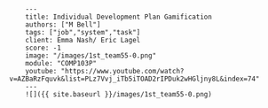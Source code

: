 
        ---
        title: Individual Development Plan Gamification
        authors: ["M Bell"]
        tags: ["job","system","task"]
        client: Emma Nash/ Eric Lagel
        score: -1
        image: "/images/1st_team55-0.png"
        module: "COMP103P"
        youtube: "https://www.youtube.com/watch?v=AZBaRzFquvk&list=PLz7Vvj_iTb5iTOAD2rIPDuk2wHGljny8L&index=74"
        ---
        ![]({{ site.baseurl }}/images/1st_team55-0.png)